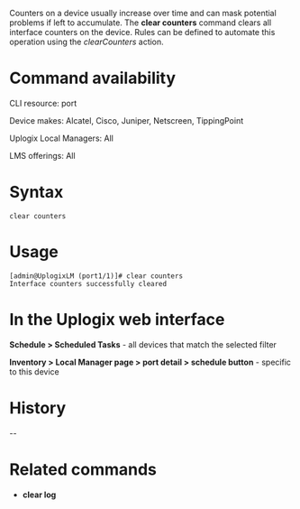 <!-- 5.4 -->

Counters on a device usually increase over time and can mask potential problems if left to accumulate. The **clear counters** command clears all interface counters on the device. Rules can be defined to automate this operation using the *clearCounters* action.

# Command availability 
CLI resource: port

Device makes: Alcatel, Cisco, Juniper, Netscreen, TippingPoint

Uplogix Local Managers: All

LMS offerings: All

# Syntax 
```
clear counters
```
# Usage 

~~~
[admin@UplogixLM (port1/1)]# clear counters
Interface counters successfully cleared
~~~

# In the Uplogix web interface

**Schedule > Scheduled Tasks** - all devices that match the selected filter

**Inventory > Local Manager page > port detail > schedule button** - specific to this device

# History 

--

# Related commands 

- **clear log**
